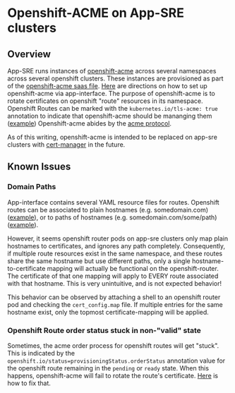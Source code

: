 # Openshift-ACME on App-SRE clusters

## Overview

App-SRE runs instances of [openshift-acme](https://github.com/tnozicka/openshift-acme) across several namespaces across several openshift clusters. These instances are provisioned as part of the [openshift-acme saas file](https://gitlab.cee.redhat.com/service/app-interface/-/blob/master/data/services/app-sre/cicd/ci-int/saas-openshift-acme.yaml). [Here](https://gitlab.cee.redhat.com/service/app-interface/-/blob/feee9dbae5191c2f90ade4415692bc0a6e148133/README.md#L53) are directions on how to set up openshift-acme via app-interface. The purpose of openshift-acme is to rotate certificates on openshift "route" resources in its namespace. Openshift Routes can be marked with the `kubernetes.io/tls-acme: true` annotation to indicate that openshift-acme should be mananging them ([example](https://gitlab.cee.redhat.com/service/app-interface/-/blob/6512a27d5dd48b68899b20aafe27a575a3e91a90/resources/services/ocm/integration/service-logs.route.yaml#L5)) Openshift-acme abides by the [acme protocol](https://www.keyfactor.com/blog/what-is-acme-protocol-and-how-does-it-work/).

As of this writing, openshift-acme is intended to be replaced on app-sre clusters with [cert-manager](https://docs.google.com/document/d/1Io_f26Ph9Yomqmx4K1AJkwoB-TLsw9gECWxOJRa3D7o/edit#heading=h.4c9twulgg922) in the future.

## Known Issues

### Domain Paths

App-interface contains several YAML resource files for routes. Openshift routes can be associated to plain hostnames (e.g. somedomain.com) ([example](https://gitlab.cee.redhat.com/service/app-interface/-/blob/dfec65db6577e91885e5974b25c0fab89b79f32c/resources/services/ocm/production/gateway-server.route.yaml#L11)), or to paths of hostnames (e.g. somedomain.com/some/path) ([example](https://gitlab.cee.redhat.com/service/app-interface/-/blob/dfec65db6577e91885e5974b25c0fab89b79f32c/resources/services/ocm/production/service-logs.route.yaml#L11-12)).

However, it seems openshift router pods on app-sre clusters only map plain hostnames to certificates, and ignores any path completely. Consequently, if multiple route resources exist in the same namespace, and these routes share the same hostname but use different paths, only a single hostname-to-certificate mapping will actually be functional on the openshift-router. The certificate of that one mapping will apply to EVERY route associated with that hostname. This is very unintuitive, and is not expected behavior! 

This behavior can be observed by attaching a shell to an openshift router pod and checking the `cert_config.map` file. If multiple entries for the same hostname exist, only the topmost certificate-mapping will be applied.

### Openshift Route order status stuck in non-"valid" state

Sometimes, the acme order process for openshift routes will get "stuck". This is indicated by the `openshift.io/status=provisioningStatus.orderStatus` annotation value for the openshift route remaining in the `pending` or `ready` state. When this happens, openshift-acme will fail to rotate the route's certificate. [Here](https://gitlab.cee.redhat.com/service/app-interface/-/blob/master/docs/app-sre/sops/openshift-acme-stuck.md) is how to fix that.
